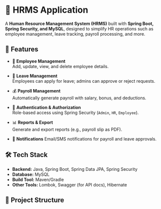 # 🏢 HRMS Application

A **Human Resource Management System (HRMS)** built with **Spring Boot, Spring Security, and MySQL**, designed to simplify HR operations such as employee management, leave tracking, payroll processing, and more.

## 🚀 Features

- 👤 **Employee Management**  
  Add, update, view, and delete employee details.  

- 📅 **Leave Management**  
  Employees can apply for leave; admins can approve or reject requests.  

- 💰 **Payroll Management**  
  Automatically generate payroll with salary, bonus, and deductions.  

- 🔐 **Authentication & Authorization**  
  Role-based access using Spring Security (`Admin`, `HR`, `Employee`).  

- 📊 **Reports & Export**  
  Generate and export reports (e.g., payroll slip as PDF).  

- 📨 **Notifications** 
  Email/SMS notifications for payroll and leave approvals.  

## 🛠️ Tech Stack

- **Backend:** Java, Spring Boot, Spring Data JPA, Spring Security  
- **Database:** MySQL  
- **Build Tool:** Maven/Gradle  
- **Other Tools:** Lombok, Swagger (for API docs), Hibernate  


## 📂 Project Structure

